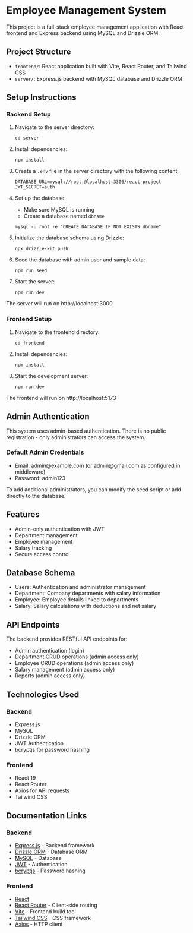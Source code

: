 # Employee Management System

This project is a full-stack employee management application with React frontend and Express backend using MySQL and Drizzle ORM.

## Project Structure

- `frontend/`: React application built with Vite, React Router, and Tailwind CSS
- `server/`: Express.js backend with MySQL database and Drizzle ORM

## Setup Instructions

### Backend Setup

1. Navigate to the server directory:
   ```
   cd server
   ```

2. Install dependencies:
   ```
   npm install
   ```

3. Create a `.env` file in the server directory with the following content:
   ```
   DATABASE_URL=mysql://root:@localhost:3306/react-project
   JWT_SECRET=auth
   ```

4. Set up the database:
   - Make sure MySQL is running
   - Create a database named `dbname`
   ```
   mysql -u root -e "CREATE DATABASE IF NOT EXISTS dbname"
   ```

5. Initialize the database schema using Drizzle:
   ```
   npx drizzle-kit push
   ```

6. Seed the database with admin user and sample data:
   ```
   npm run seed
   ```

7. Start the server:
   ```
   npm run dev
   ```

The server will run on http://localhost:3000

### Frontend Setup

1. Navigate to the frontend directory:
   ```
   cd frontend
   ```

2. Install dependencies:
   ```
   npm install
   ```

3. Start the development server:
   ```
   npm run dev
   ```

The frontend will run on http://localhost:5173

## Admin Authentication

This system uses admin-based authentication. There is no public registration - only administrators can access the system.

### Default Admin Credentials
- Email: admin@example.com (or admin@gmail.com as configured in middleware)
- Password: admin123

To add additional administrators, you can modify the seed script or add directly to the database.

## Features

- Admin-only authentication with JWT
- Department management
- Employee management
- Salary tracking
- Secure access control

## Database Schema

- Users: Authentication and administrator management
- Department: Company departments with salary information
- Employee: Employee details linked to departments
- Salary: Salary calculations with deductions and net salary

## API Endpoints

The backend provides RESTful API endpoints for:
- Admin authentication (login)
- Department CRUD operations (admin access only)
- Employee CRUD operations (admin access only)
- Salary management (admin access only)
- Reports (admin access only)

## Technologies Used

### Backend
- Express.js
- MySQL
- Drizzle ORM
- JWT Authentication
- bcryptjs for password hashing

### Frontend
- React 19
- React Router
- Axios for API requests
- Tailwind CSS

## Documentation Links

### Backend
- [Express.js](https://expressjs.com/en/guide/routing.html) - Backend framework
- [Drizzle ORM](https://orm.drizzle.team/docs/overview) - Database ORM
- [MySQL](https://dev.mysql.com/doc/) - Database
- [JWT](https://jwt.io/introduction) - Authentication
- [bcryptjs](https://github.com/dcodeIO/bcrypt.js) - Password hashing

### Frontend
- [React](https://react.dev/learn)
- [React Router](https://reactrouter.com/en/main) - Client-side routing
- [Vite](https://vitejs.dev/guide/) - Frontend build tool
- [Tailwind CSS](https://tailwindcss.com/docs) - CSS framework
- [Axios](https://axios-http.com/docs/intro) - HTTP client